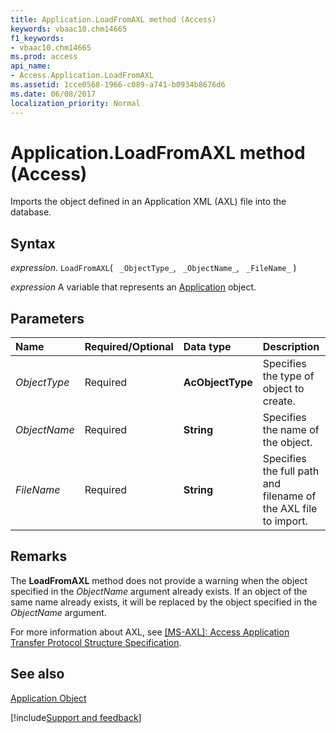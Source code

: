 ```yaml
---
title: Application.LoadFromAXL method (Access)
keywords: vbaac10.chm14665
f1_keywords:
- vbaac10.chm14665
ms.prod: access
api_name:
- Access.Application.LoadFromAXL
ms.assetid: 1cce0568-1966-c089-a741-b0934b8676d6
ms.date: 06/08/2017
localization_priority: Normal
---
```



# Application.LoadFromAXL method (Access)

Imports the object defined in an Application XML (AXL) file into the database. 


## Syntax

_expression_. `LoadFromAXL`( ` _ObjectType_`, ` _ObjectName_`, ` _FileName_` )

_expression_ A variable that represents an [Application](Access.Application.md) object.


## Parameters



|Name|Required/Optional|Data type|Description|
|:-----|:-----|:-----|:-----|
| _ObjectType_|Required|**AcObjectType**|Specifies the type of object to create.|
| _ObjectName_|Required|**String**|Specifies the name of the object.|
| _FileName_|Required|**String**|Specifies the full path and filename of the AXL file to import.|

## Remarks

The  **LoadFromAXL** method does not provide a warning when the object specified in the _ObjectName_ argument already exists. If an object of the same name already exists, it will be replaced by the object specified in the _ObjectName_ argument.

For more information about AXL, see [[MS-AXL]: Access Application Transfer Protocol Structure Specification](https://msdn.microsoft.com/library/dd927584.aspx).


## See also


[Application Object](Access.Application.md)

[!include[Support and feedback](~/includes/feedback-boilerplate.md)]